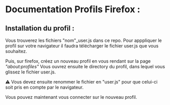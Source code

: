 # Documentation Profils Firefox : 

## Installation du profil : 

Vous trouverez les fichiers "nom"_user.js dans ce repo.
Pour apppliquer le profil sur votre navigateur il faudra télécharger le fichier user.js que vous souhaitez.

Puis, sur firefox, créez un nouveau profil en vous rendant sur la page *"about:profiles"* 
Vous ouvrez ensuite le directory du profil, dans lequel vous glissez le fichier user.js.

:warning: Vous devez ensuite renommer le fichier en "user.js" pour que celui-ci soit pris en compte par le navigateur.

Vous pouvez maintenant vous connecter sur le nouveau profil.